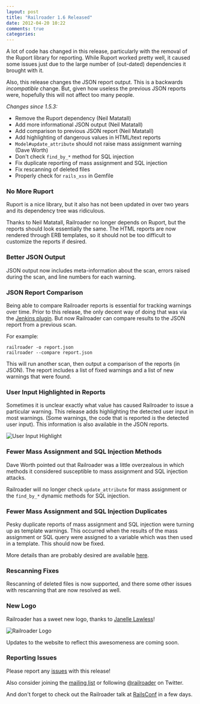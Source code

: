 ```yaml
---
layout: post
title: "Railroader 1.6 Released"
date: 2012-04-20 10:22
comments: true
categories: 
---
```



A lot of code has changed in this release, particularly with the removal of the Ruport library for reporting. While Ruport worked pretty well, it caused some issues just due to the large number of (out-dated) dependencies it brought with it. 

Also, this release changes the JSON report output. This is a backwards *incompatible* change. But, given how useless the previous JSON reports were, hopefully this will not affect too many people.

_Changes since 1.5.3:_

 * Remove the Ruport dependency (Neil Matatall)
 * Add more informational JSON output (Neil Matatall)
 * Add comparison to previous JSON report (Neil Matatall)
 * Add highlighting of dangerous values in HTML/text reports
 * `Model#update_attribute` should not raise mass assignment warning (Dave Worth)
 * Don't check `find_by_*` method for SQL injection
 * Fix duplicate reporting of mass assignment and SQL injection
 * Fix rescanning of deleted files
 * Properly check for `rails_xss` in Gemfile


### No More Ruport

Ruport is a nice library, but it also has not been updated in over two years and its dependency tree was ridiculous. 

Thanks to Neil Matatall, Railroader no longer depends on Ruport, but the reports should look essentially the same. The HTML reports are now rendered through ERB templates, so it should not be too difficult to customize the reports if desired.

### Better JSON Output

JSON output now includes meta-information about the scan, errors raised during the scan, and line numbers for each warning.

### JSON Report Comparison

Being able to compare Railroader reports is essential for tracking warnings over time. Prior to this release, the only decent way of doing that was via the [Jenkins plugin](http://railroaderscanner.org/docs/jenkins/). But now Railroader can compare results to the JSON report from a previous scan.

For example:

    railroader -o report.json
    railroader --compare report.json

This will run another scan, then output a comparison of the reports (in JSON). The report includes a list of fixed warnings and a list of new warnings that were found.

### User Input Highlighted in Reports

Sometimes it is unclear exactly what value has caused Railroader to issue a particular warning. This release adds highlighting the detected user input in most warnings. (Some warnings, the code that is reported *is* the detected user input). This information is also available in the JSON reports.

![User Input Highlight](/images/user_input_highlight.png "Example of User Input Highlighting")

### Fewer Mass Assignment and SQL Injection Methods

Dave Worth pointed out that Railroader was a little overzealous in which methods it considered susceptible to mass assignment and SQL injection attacks.

Railroader will no longer check `update_attribute` for mass assignment or the `find_by_*` dynamic methods for SQL injection.

### Fewer Mass Assignment and SQL Injection Duplicates

Pesky duplicate reports of mass assignment and SQL injection were turning up as template warnings. This occurred when the results of the mass assignment or SQL query were assigned to a variable which was then used in a template. This should now be fixed.

More details than are probably desired are available [here](https://github.com/presidentbeef/railroader/pull/82).

### Rescanning Fixes

Rescanning of deleted files is now supported, and there some other issues with rescanning that are now resolved as well.

### New Logo

Railroader has a sweet new logo, thanks to [Janelle Lawless](http://janellelawless.com/)!

![Railroader Logo](/images/logo_medium.png)

Updates to the website to reflect this awesomeness are coming soon.

### Reporting Issues

Please report any [issues](https://github.com/presidentbeef/railroader/issues) with this release!

Also consider joining the [mailing list](http://railroaderscanner.org/contact/) or following [@railroader](https://twitter.com/railroader) on Twitter.

And don't forget to check out the Railroader talk at [RailsConf](http://railsconf2012.com/sessions/44) in a few days.
